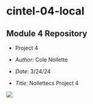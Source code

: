 # cintel-04-local
## Module 4 Repository
- Project 4
- _Author_: Cole Nollette

- _Date_: 3/24/24

- _Title_: Nollettecs Project 4

![](https://user-images.githubusercontent.com/74038190/213910345-87a0070d-e6be-4864-b0a1-7e2133e3dae2.png)
